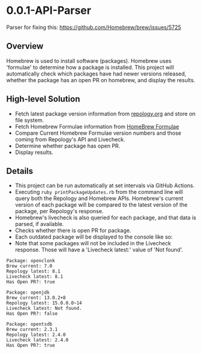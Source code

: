 # 0.0.1-API-Parser

Parser for fixing this: https://github.com/Homebrew/brew/issues/5725

## Overview

Homebrew is used to install software (packages). Homebrew uses 'formulae' to determine how a package is installed.
This project will automatically check which packages have had newer versions released, whether the package has an open PR on homebrew, and display the results.

## High-level Solution

- Fetch latest package version information from [repology.org](https://repology.org/) and store on file system.
- Fetch Homebrew Formulae information from [HomeBrew Formulae](https://formulae.brew.sh)
- Compare Current Homebrew Formulae version numbers and those coming from Repology's API and Livecheck.
- Determine whether package has open PR.
- Display results.

## Details

- This project can be run automatically at set intervals via GitHub Actions.
- Executing `ruby printPackageUpdates.rb` from the command line will query
  both the Repology and Homebrew APIs. Homebrew's current version of each
  package will be compared to the latest version of the package, per Repology's response.
- Homebrew's livecheck is also queried for each package, and that data is parsed, if available.
- Checks whether there is open PR for package.
- Each outdated package will be displayed to the console like so:
- Note that some packages will not be included in the Livecheck response.  Those will have a 'Livecheck latest:' value of 'Not found'.

```
Package: openclonk
Brew current: 7.0
Repology latest: 8.1
Livecheck latest: 8.1
Has Open PR?: true

Package: openjdk
Brew current: 13.0.2+8
Repology latest: 15.0.0.0~14
Livecheck latest: Not found.
Has Open PR?: false

Package: opentsdb
Brew current: 2.3.1
Repology latest: 2.4.0
Livecheck latest: 2.4.0
Has Open PR?: true
```
